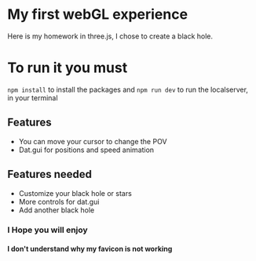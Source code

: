 # My first webGL experience
Here is my homework in three.js, I chose to create a black hole.

# To run it you must 
`npm install` to install the packages and `npm run dev` to run the localserver, in your terminal

## Features
 - You can move your cursor to change the POV
 - Dat.gui for positions and speed animation

## Features needed
 - Customize your black hole or stars
 - More controls for dat.gui
 - Add another black hole

### I Hope you will enjoy
#### I don't understand why my favicon is not working